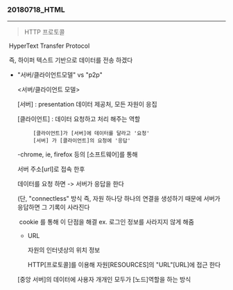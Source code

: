 ### 20180718_HTML

------------------------------------------

> HTTP 프로토콜 

​	HyperText Transfer Protocol 

​	즉, 하이퍼 텍스트 기반으로 데이터를 전송 하겠다

 * "서버/클라이언트모델"  vs  "p2p"

   

   <서버/클라이언트 모델>

   [서버] : presentation 데이터 제공처, 모든 자원이 응집

   [클라이언트] : 데이터 요청하고 처리 해주는 역할 

   ~~~~~~~~~~~~~~~~~~~~~~~~~~~~~
   		[클라이언트]가 [서버]에 데이터를 달라고 '요청' 
   		[서버] 가 [클라이언트]의 요청에 '응답'
   ~~~~~~~~~~~~~~~~~~~~~~~~~~~~~

   

   -chrome, ie, firefox 등의 [소프트웨어]를 통해

   서버 주소[url]로 접속 한후

   데이터를 요청 하면  -> 서버가 응답을 한다

   (단, "connectless" 방식 즉, 자원 하나당 하나의 연결을 생성하기 때문에 서버가 응답하면 그 기록이 사라진다

   ​					cookie 를 통해 이 단점을 해결 ex. 로그인 정보를 사라지지 않게 해줌 

   

   * URL 

     자원의 인터넷상의 위치 정보 

     HTTP[프로토콜]를 이용해 자원[RESOURCES]의 "URL"[URL]에 접근 한다

     

   <P2P>

   [중앙 서버]의 데이터에 사용자 개개인 모두가 [노드]역할을 하는 방식 

   